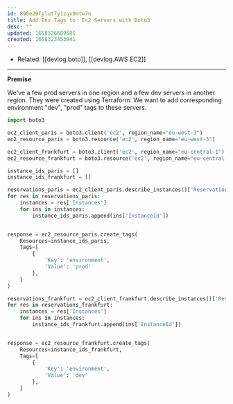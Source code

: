 ```yaml
---
id: 890e29fylut7y1zqv9mtw7n
title: Add Env Tags to  Ec2 Servers with Boto3
desc: ""
updated: 1658326689585
created: 1658323453941
---
```


- Related: [[devlog.boto]], [[devlog.AWS EC2]]

---

**Premise**

We've a few prod servers in one region and a few dev servers in another region. They were created using Terraform. We want to add corresponding environment "dev", "prod" tags to these servers.

```py
import boto3

ec2_client_paris = boto3.client('ec2', region_name="eu-west-3")
ec2_resource_paris = boto3.resource('ec2', region_name="eu-west-3")

ec2_client_frankfurt = boto3.client('ec2', region_name="eu-central-1")
ec2_resource_frankfurt = boto3.resource('ec2', region_name="eu-central-1")

instance_ids_paris = []
instance_ids_frankfurt = []

reservations_paris = ec2_client_paris.describe_instances()['Reservations']
for res in reservations_paris:
    instances = res['Instances']
    for ins in instances:
        instance_ids_paris.append(ins['InstanceId'])


response = ec2_resource_paris.create_tags(
    Resources=instance_ids_paris,
    Tags=[
        {
            'Key': 'environment',
            'Value': 'prod'
        },
    ]
)

reservations_frankfurt = ec2_client_frankfurt.describe_instances()['Reservations']
for res in reservations_frankfurt:
    instances = res['Instances']
    for ins in instances:
        instance_ids_frankfurt.append(ins['InstanceId'])


response = ec2_resource_frankfurt.create_tags(
    Resources=instance_ids_frankfurt,
    Tags=[
        {
            'Key': 'environment',
            'Value': 'dev'
        },
    ]
)
```
